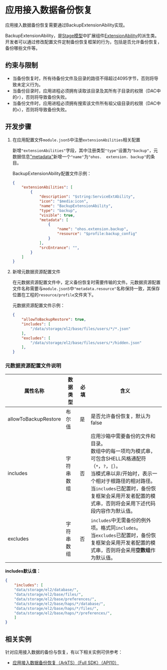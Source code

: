# 应用接入数据备份恢复

应用接入数据备份恢复需要通过BackupExtensionAbility实现。

BackupExtensionAbility，是[Stage模型](../application-models/stage-model-development-overview.md)中扩展组件[ExtensionAbility](../application-models/extensionability-overview.md)的派生类。开发者可以通过修改配置文件定制备份恢复框架的行为，包括是否允许备份恢复，备份哪些文件等。

## 约束与限制

- 当备份恢复时，所有待备份文件及目录的路径不得超过4095字节，否则将导致未定义行为。
- 当备份目录时，应用进程必须拥有读取该目录及其所有子目录的权限（DAC中的`r`），否则将导致备份失败。
- 当备份文件时，应用进程必须拥有搜索该文件所有祖父级目录的权限（DAC中的`x`），否则将导致备份失败。

## 开发步骤

1. 在应用配置文件`module.json5`中注册`extensionAbilities`相关配置

   新增`"extensionAbilities"`字段，其中注册类型`"type"`设置为`"backup"`，元数据信息["metadata"](../reference/apis/js-apis-bundleManager-metadata.md)新增一个`"name"`为`"ohos.  extension. backup"`的条目。

   BackupExtensionAbility配置文件示例：

   ```json
   {
       "extensionAbilities": [
           {
               "description": "$string:ServiceExtAbility",
               "icon": "$media:icon",
               "name": "BackupExtensionAbility",
               "type": "backup",
               "visible": true,
               "metadata": [
                   {
                       "name": "ohos.extension.backup",
                       "resource": "$profile:backup_config"
                   }
               ],
               "srcEntrance": "",
           }      
       ]
   }
   ```

2. 新增元数据资源配置文件

   在元数据资源配置文件中，定义备份恢复时需要传输的文件。元数据资源配置文件名称需要与`module.json5`中`"metadata.resource"`名称保持一致，其保存位置在工程的`resource/profile`文件夹下。

   元数据资源配置文件示例：

   ```json
   {
       "allowToBackupRestore": true,
       "includes": [
           "/data/storage/el2/base/files/users/*/*.json"
       ],
       "excludes": [
           "/data/storage/el2/base/files/users/*/hidden.json"
       ],
   }
   ```

### 元数据资源配置文件说明

| 属性名称             | 数据类型   | 必填 | 含义     |
| -------------------- | ---------- | ---- | ----------------------- |
| allowToBackupRestore | 布尔值     | 是   | 是否允许备份恢复，默认为false  |
| includes             | 字符串数组 | 否   | 应用沙箱中需要备份的文件和目录。<br>数组中的每一项均为模式串，可包含SHELL风格通配符（`*`，`?`，`[`）。<br>当模式串以非/开始时，表示一个相对于根路径的相对路径。<br>当`includes`已配置时，备份恢复框架会采用开发者配置的模式串，否则将会采用下述代码段内容作为默认值。 |
| excludes             | 字符串数组 | 否   | `includes`中无需备份的例外项。格式同`includes`。<br>当`excludes`已配置时，备份恢复框架会采用开发者配置的模式串，否则将会采用**空数组**作为默认值。  |

**includes默认值：**

```json
{
    "includes": [
    "data/storage/el2/database/",
    "data/storage/el2/base/files/",
    "data/storage/el2/base/preferences/",
    "data/storage/el2/base/haps/*/database/",
    "data/storage/el2/base/haps/*/files/",
    "data/storage/el2/base/haps/*/preferences/",
    ]
}
```

## 相关实例

针对应用接入数据的备份与恢复，有以下相关实例可供参考：

- [应用接入数据备份恢复（ArkTS）（Full SDK）（API10）](https://gitee.com/openharmony/applications_app_samples/tree/OpenHarmony-4.0-Release/code/BasicFeature/FileManagement/FileBackupExtension)